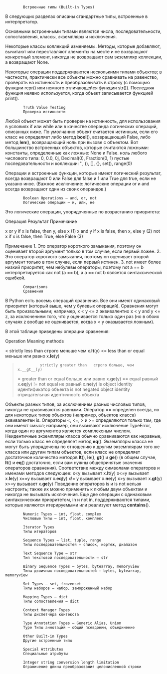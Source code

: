             Встроенные типы (Built-in Types)

В следующих разделах описаны стандартные типы, встроенные в интерпретатор.

Основными встроенными типами являются числа, последовательности, сопоставления, классы,
экземпляры и исключения.

Некоторые классы коллекций изменяемы. Методы, которые добавляют, вычитают или
переставляют элементы на месте и не возвращают конкретный элемент, никогда не возвращают
сам экземпляр коллекции, а возвращают None.

Некоторые операции поддерживаются несколькими типами объектов; в частности, практически
все объекты можно сравнивать на равенство, проверять на истинность и преобразовывать
в строку (с помощью функции repr() или немного отличающейся функции str()).
Последняя функция неявно используется, когда объект записывается функцией print().

            Truth Value Testing
            Проверка истинности

Любой объект может быть проверен на истинность, для использования в условиях if или
while или в качестве операнда логических операций, описанных ниже.
По умолчанию объект считается истинным, если его класс не определяет либо метод __bool__(),
возвращающий False, либо метод __len__(), возвращающий ноль при вызове с объектом.
Вот большинство встроенных объектов, которые считаются ложными:
     константы, определенные как ложные: None и False.
     ноль любого числового типа: 0, 0.0, 0j, Decimal(0), Fraction(0, 1)
     пустые последовательности и коллекции: '', (), [], {}, set(), range(0)

Операции и встроенные функции, которые имеют логический результат, всегда возвращают 0 
или False для false и 1 или True для true, если не указано иное. (Важное исключение:
логические операции or и and всегда возвращают один из своих операндов.)

            Boolean Operations — and, or, not
            Логические операции — и, или, не

Это логические операции, упорядоченные по возрастанию приоритета:

Операция        Результат                               Примечание

x or y          if x is false, then y, else x           (1)
x and y         if x is false, then x, else y           (2)
not x           if x is false, then True, else False    (3)

Примечание
    1. Это оператор короткого замыкания, поэтому он оценивает второй аргумент только в
том случае, если первый ложен.
    2. Это оператор короткого замыкания, поэтому он оценивает второй аргумент только в
том случае, если первый истинен.
    3. not имеет более низкий приоритет, чем небулевы операторы, поэтому not a == b
интерпретируется как not (a == b), а a == not b является синтаксической ошибкой.

            Comparisons
            Cравнения

В Python есть восемь операций сравнения. Все они имеют одинаковый приоритет (который выше,
чем у булевых операций). Сравнения могут быть произвольными; например, x < y <= z 
эквивалентно x < y and y <= z, за исключением того, что y оценивается только один раз 
(но в обоих случаях z вообще не оценивается, когда x < y оказывается ложным).

В этой таблице приведены операции сравнения:

Operation       Meaning                                        methods

<               strictly less than      строго меньше чем      x.__lt__(y)
<=              less than or equal      меньше или равно       x.__le__(y)
>               strictly greater than   строго больше, чем     x.__gt__(y)
>=              greater than or equal   больше или равно       x.__ge__(y)
==              equal                   равный                 x.__eq__(y)
!=              not equal               не равный              x.__ne__(y)
is              object identity         идентификатор объекта
is not          negated object identity отрицательная идентичность объекта

Объекты разных типов, за исключением разных числовых типов, никогда не сравниваются равными.
Оператор == определен всегда, но для некоторых типов объектов (например, объектов класса)
эквивалентен is. Операторы <, <=, > и >= определяются только там, где они имеют смысл;
например, они вызывают исключение TypeError, когда один из аргументов является 
комплексным числом.
Неидентичные экземпляры класса обычно сравниваются как неравные, если только класс 
не определяет метод __eq__().
Экземпляры класса не могут быть упорядочены по отношению к другим экземплярам того же 
класса или другим типам объектов, если класс не определяет достаточное количество методов
__lt__(), __le__(), __gt__() и __ge__() (в общем случае, __lt__() и __eq__() достаточно,
если вам нужны общепринятые значения операторов сравнения).
Соответствие между символами операторов и именами методов следующее:
x<y    вызывает   x.__lt__(y)
x<=y   вызывает   x.__le__(y)
x==y   вызывает   x.__eq__(y)
x!= y  вызывает   x.__ne__(y)
x>y    вызывает   x.__gt__(y)
x>=y   вызывает   x.__ge__(y)
Поведение операторов is и is not нельзя настроить; также их можно применять к любым двум
объектам и никогда не вызывать исключения.
Еще две операции с одинаковым синтаксическим приоритетом, in и not in, поддерживаются 
типами, которые являются итерируемыми или реализуют метод __contains__().

            Numeric Types — int, float, complex                     
            Числовые типы — int, float, комплекс

            Iterator Types                                          
            Типы итераторов

            Sequence Types — list, tuple, range                     
            Типы последовательностей — список, кортеж, диапазон

            Text Sequence Type — str                                
            Тип текстовой последовательности — str

            Binary Sequence Types — bytes, bytearray, memoryview    
            Типы двоичных последовательностей — bytes, bytearray, memoryview

            Set Types — set, frozenset                              
            Типы наборов — набор, замороженный набор

            Mapping Types — dict                                    
            Типы сопоставления — dict

            Context Manager Types                                   
            Типы диспетчера контекста

            Type Annotation Types — Generic Alias, Union            
            Type Типы аннотаций — общий псевдоним, объединение

            Other Built-in Types                                    
            Другие встроенные типы

            Special Attributes                                      
            Специальные атрибуты

            Integer string conversion length limitation             
            Ограничение длины преобразования целочисленной строки